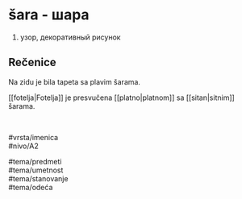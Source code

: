 # šara - шара

1. узор, декоративный рисунок

## Rečenice

Na zidu je bila tapeta sa plavim šarama.

[[fotelja|Fotelja]] je presvučena [[platno|platnom]] sa [[sitan|sitnim]] šarama.

<br>

#vrsta/imenica  
#nivo/A2  

#tema/predmeti  
#tema/umetnost  
#tema/stanovanje  
#tema/odeća  
